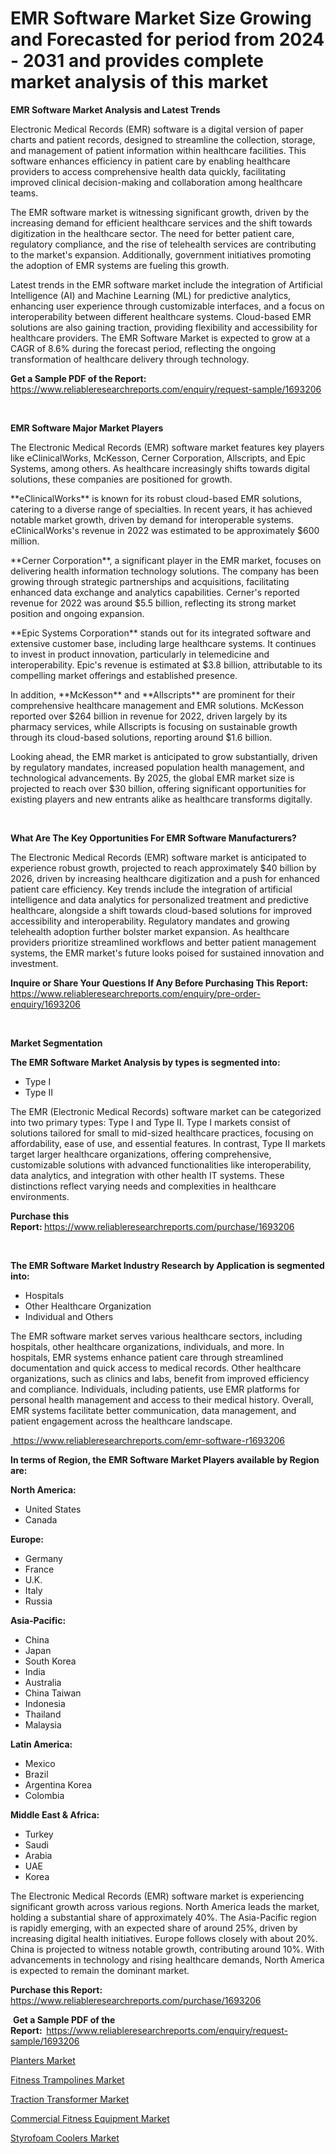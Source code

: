 <p><h1>EMR Software Market Size Growing and Forecasted for period from 2024 - 2031 and provides complete market analysis of this market</h1></p><p><strong>EMR Software Market Analysis and Latest Trends</strong></p>
<p><p>Electronic Medical Records (EMR) software is a digital version of paper charts and patient records, designed to streamline the collection, storage, and management of patient information within healthcare facilities. This software enhances efficiency in patient care by enabling healthcare providers to access comprehensive health data quickly, facilitating improved clinical decision-making and collaboration among healthcare teams.</p><p>The EMR software market is witnessing significant growth, driven by the increasing demand for efficient healthcare services and the shift towards digitization in the healthcare sector. The need for better patient care, regulatory compliance, and the rise of telehealth services are contributing to the market's expansion. Additionally, government initiatives promoting the adoption of EMR systems are fueling this growth.</p><p>Latest trends in the EMR software market include the integration of Artificial Intelligence (AI) and Machine Learning (ML) for predictive analytics, enhancing user experience through customizable interfaces, and a focus on interoperability between different healthcare systems. Cloud-based EMR solutions are also gaining traction, providing flexibility and accessibility for healthcare providers. The EMR Software Market is expected to grow at a CAGR of 8.6% during the forecast period, reflecting the ongoing transformation of healthcare delivery through technology.</p></p>
<p><strong>Get a Sample PDF of the Report:&nbsp;</strong> <a href="https://www.reliableresearchreports.com/enquiry/request-sample/1693206?utm_campaign=1635&utm_medium=2&utm_source=Github&utm_content=ia&utm_term=20102024&utm_id=emr-software">https://www.reliableresearchreports.com/enquiry/request-sample/1693206</a></p>
<p>&nbsp;</p>
<p><strong>EMR Software Major Market Players</strong></p>
<p><p>The Electronic Medical Records (EMR) software market features key players like eClinicalWorks, McKesson, Cerner Corporation, Allscripts, and Epic Systems, among others. As healthcare increasingly shifts towards digital solutions, these companies are positioned for growth.</p><p>**eClinicalWorks** is known for its robust cloud-based EMR solutions, catering to a diverse range of specialties. In recent years, it has achieved notable market growth, driven by demand for interoperable systems. eClinicalWorks's revenue in 2022 was estimated to be approximately $600 million.</p><p>**Cerner Corporation**, a significant player in the EMR market, focuses on delivering health information technology solutions. The company has been growing through strategic partnerships and acquisitions, facilitating enhanced data exchange and analytics capabilities. Cerner's reported revenue for 2022 was around $5.5 billion, reflecting its strong market position and ongoing expansion.</p><p>**Epic Systems Corporation** stands out for its integrated software and extensive customer base, including large healthcare systems. It continues to invest in product innovation, particularly in telemedicine and interoperability. Epic's revenue is estimated at $3.8 billion, attributable to its compelling market offerings and established presence.</p><p>In addition, **McKesson** and **Allscripts** are prominent for their comprehensive healthcare management and EMR solutions. McKesson reported over $264 billion in revenue for 2022, driven largely by its pharmacy services, while Allscripts is focusing on sustainable growth through its cloud-based solutions, reporting around $1.6 billion.</p><p>Looking ahead, the EMR market is anticipated to grow substantially, driven by regulatory mandates, increased population health management, and technological advancements. By 2025, the global EMR market size is projected to reach over $30 billion, offering significant opportunities for existing players and new entrants alike as healthcare transforms digitally.</p></p>
<p>&nbsp;</p>
<p><strong>What Are The Key Opportunities For EMR Software Manufacturers?</strong></p>
<p><p>The Electronic Medical Records (EMR) software market is anticipated to experience robust growth, projected to reach approximately $40 billion by 2026, driven by increasing healthcare digitization and a push for enhanced patient care efficiency. Key trends include the integration of artificial intelligence and data analytics for personalized treatment and predictive healthcare, alongside a shift towards cloud-based solutions for improved accessibility and interoperability. Regulatory mandates and growing telehealth adoption further bolster market expansion. As healthcare providers prioritize streamlined workflows and better patient management systems, the EMR market's future looks poised for sustained innovation and investment.</p></p>
<p><strong>Inquire or Share Your Questions If Any Before Purchasing This Report:</strong> <a href="https://www.reliableresearchreports.com/enquiry/pre-order-enquiry/1693206?utm_campaign=1635&utm_medium=2&utm_source=Github&utm_content=ia&utm_term=20102024&utm_id=emr-software">https://www.reliableresearchreports.com/enquiry/pre-order-enquiry/1693206</a></p>
<p>&nbsp;</p>
<p><strong>Market Segmentation</strong></p>
<p><strong>The EMR Software Market Analysis by types is segmented into:</strong></p>
<p><ul><li>Type I</li><li>Type II</li></ul></p>
<p><p>The EMR (Electronic Medical Records) software market can be categorized into two primary types: Type I and Type II. Type I markets consist of solutions tailored for small to mid-sized healthcare practices, focusing on affordability, ease of use, and essential features. In contrast, Type II markets target larger healthcare organizations, offering comprehensive, customizable solutions with advanced functionalities like interoperability, data analytics, and integration with other health IT systems. These distinctions reflect varying needs and complexities in healthcare environments.</p></p>
<p><strong>Purchase this Report:&nbsp;</strong><a href="https://www.reliableresearchreports.com/purchase/1693206?utm_campaign=1635&utm_medium=2&utm_source=Github&utm_content=ia&utm_term=20102024&utm_id=emr-software">https://www.reliableresearchreports.com/purchase/1693206</a></p>
<p>&nbsp;</p>
<p><strong>The EMR Software Market Industry Research by Application is segmented into:</strong></p>
<p><ul><li>Hospitals</li><li>Other Healthcare Organization</li><li>Individual and Others</li></ul></p>
<p><p>The EMR software market serves various healthcare sectors, including hospitals, other healthcare organizations, individuals, and more. In hospitals, EMR systems enhance patient care through streamlined documentation and quick access to medical records. Other healthcare organizations, such as clinics and labs, benefit from improved efficiency and compliance. Individuals, including patients, use EMR platforms for personal health management and access to their medical history. Overall, EMR systems facilitate better communication, data management, and patient engagement across the healthcare landscape.</p></p>
<p><a href="https://www.reliableresearchreports.com/emr-software-r1693206?utm_campaign=1635&utm_medium=2&utm_source=Github&utm_content=ia&utm_term=20102024&utm_id=emr-software">&nbsp;https://www.reliableresearchreports.com/emr-software-r1693206</a></p>
<p><strong>In terms of Region, the EMR Software Market Players available by Region are:</strong></p>
<p>
    <p> <strong> North America: </strong>
        <ul>
            <li>United States</li>
            <li>Canada</li>
        </ul>
        </p> 
    <p> <strong> Europe: </strong>
        <ul>
            <li>Germany</li>
            <li>France</li>
            <li>U.K.</li>
            <li>Italy</li>
            <li>Russia</li>
        </ul>
        </p> 
    <p> <strong> Asia-Pacific: </strong>
        <ul>
            <li>China</li>
            <li>Japan</li>
            <li>South Korea</li>
            <li>India</li>
            <li>Australia</li>
            <li>China Taiwan</li>
            <li>Indonesia</li>
            <li>Thailand</li>
            <li>Malaysia</li>
        </ul>
        </p> 
    <p> <strong> Latin America: </strong>
        <ul>
            <li>Mexico</li>
            <li>Brazil</li>
            <li>Argentina Korea</li>
            <li>Colombia</li>
        </ul>
        </p> 
    <p> <strong> Middle East & Africa: </strong>
        <ul>
            <li>Turkey</li>
            <li>Saudi</li>
            <li>Arabia</li>
            <li>UAE</li>
            <li>Korea</li>
        </ul>
    </p>
    </p>
<p><p>The Electronic Medical Records (EMR) software market is experiencing significant growth across various regions. North America leads the market, holding a substantial share of approximately 40%. The Asia-Pacific region is rapidly emerging, with an expected share of around 25%, driven by increasing digital health initiatives. Europe follows closely with about 20%. China is projected to witness notable growth, contributing around 10%. With advancements in technology and rising healthcare demands, North America is expected to remain the dominant market.</p></p>
<p><strong>Purchase this Report: </strong><a href="https://www.reliableresearchreports.com/purchase/1693206?utm_campaign=1635&utm_medium=2&utm_source=Github&utm_content=ia&utm_term=20102024&utm_id=emr-software">https://www.reliableresearchreports.com/purchase/1693206</a></p>
<p>&nbsp;<strong>Get a Sample PDF of the Report:&nbsp;&nbsp;</strong><a href="https://www.reliableresearchreports.com/enquiry/request-sample/1693206?utm_campaign=1635&utm_medium=2&utm_source=Github&utm_content=ia&utm_term=20102024&utm_id=emr-software">https://www.reliableresearchreports.com/enquiry/request-sample/1693206</a></p>
<p><strong></strong></p>
<p><p><a href="https://www.linkedin.com/pulse/planters-market-matrix-applications-types-cagr-growth-hmgte?utm_campaign=1635&utm_medium=2&utm_source=Github&utm_content=ia&utm_term=20102024&utm_id=emr-software">Planters Market</a></p><p><a href="https://www.linkedin.com/pulse/decoding-fitness-trampolines-industry-dynamics-strategic-zg79e?utm_campaign=1635&utm_medium=2&utm_source=Github&utm_content=ia&utm_term=20102024&utm_id=emr-software">Fitness Trampolines Market</a></p><p><a href="https://www.linkedin.com/pulse/exploring-traction-transformer-market-strategic-insights-growth-vuwce?utm_campaign=1635&utm_medium=2&utm_source=Github&utm_content=ia&utm_term=20102024&utm_id=emr-software">Traction Transformer Market</a></p><p><a href="https://www.linkedin.com/pulse/commercial-fitness-equipment-market-report-product-type-end-615we?utm_campaign=1635&utm_medium=2&utm_source=Github&utm_content=ia&utm_term=20102024&utm_id=emr-software">Commercial Fitness Equipment Market</a></p><p><a href="https://www.linkedin.com/pulse/unveiling-market-trends-global-styrofoam-coolers-growth-fljte?utm_campaign=1635&utm_medium=2&utm_source=Github&utm_content=ia&utm_term=20102024&utm_id=emr-software">Styrofoam Coolers Market</a></p></p>